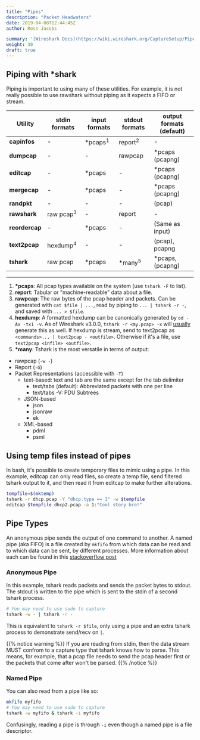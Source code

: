 ```yaml
---
title: "Pipes"
description: "Packet Headwaters"
date: 2019-04-08T12:44:45Z
author: Ross Jacobs

summary: '[Wireshark Docs](https://wiki.wireshark.org/CaptureSetup/Pipes)'
weight: 30
draft: true
---
```


## Piping with *shark

Piping is important to using many of these utilities. For example, it is not
really possible to use rawshark without piping as it expects a FIFO or stream.

| Utility        | stdin formats        | input formats      | stdout formats     | output formats (default) |
|----------------|----------------------|--------------------|--------------------|--------------------------|
| **capinfos**   | -                    | *pcaps<sup>1</sup> | report<sup>2</sup> | -                        |
| **dumpcap**    | -                    | -                  | rawpcap            | *pcaps (pcapng)          |
| **editcap**    | -                    | *pcaps             | -                  | *pcaps (pcapng)          |
| **mergecap**   | -                    | *pcaps             | -                  | *pcaps (pcapng)          |
| **randpkt**    | -                    | -                  | -                  | (pcap)                   |
| **rawshark**   | raw pcap<sup>3</sup> | -                  | report             | -                        |
| **reordercap** | -                    | *pcaps             | -                  | (Same as input)          |
| **text2pcap**  | hexdump<sup>4</sup>  | -                  | -                  | (pcap), pcapng           |
| **tshark**     | raw pcap             | *pcaps             | *many<sup>5</sup>  | *pcaps, (pcapng)         |

---

1. __*pcaps__: All pcap types available on the system (use `tshark -F` to list).
2. __report__: Tabular or "machine-readable" data about a file.
3. __rawpcap__:  The raw bytes of the pcap header and packets. Can be generated
  with `cat $file | ...`, read by piping to `... | tshark -r -`, and saved with
  `... > $file`.
4. __hexdump__: A formatted hexdump can be canonically generated by `od -Ax -tx1 -v`. As of
  Wireshark v3.0.0, `tshark -r <my.pcap> -x` will
  [usually](https://bugs.wireshark.org/bugzilla/show_bug.cgi?id=14639) generate
  this as well. If hexdump is stream, send to text2pcap as
  `<commands>... | text2pcap - <outfile>`.  Otherwise if it's a file, use
  `text2pcap <infile> <outfile>`.
5. __*many__: Tshark is the most versatile in terms of output:
  - rawpcap (`-w -`)
  - Report (`-G`)
  - Packet Representations (accessible with `-T`)
    - text-based: text and tab are the same except for the tab delimiter
      - text/tabs (default): Abbreviated packets with one per line
      - text/tabs -V: PDU Subtrees
    - JSON-based
      - json
      - jsonraw
      - ek
    - XML-based
      - pdml
      - psml

## Using temp files instead of pipes

In bash, it's possible to create temporary files to mimic using a pipe. In
this example, editcap can only read files, so create a temp file, send filtered
tshark output to it, and then read it from editcap to make further alterations.

```bash
tempfile=$(mktemp)
tshark -r dhcp.pcap -Y "dhcp.type == 1" -w $tempfile
editcap $tempfile dhcp2.pcap -a 1:"Cool story bro!"
```

## Pipe Types

An anonymous pipe sends the output of one command to another.
A named pipe (aka FIFO) is a file created by `mkfifo` from which data can be read and to which data can be sent, by different processes.
More information about each can be found in this [stackoverflow post](https://unix.stackexchange.com/questions/436864/how-does-a-fifo-named-pipe-differs-from-a-regular-pipe-unnamed-pipe)

### Anonymous Pipe

In this example, tshark reads packets and sends the packet bytes to stdout. The stdout is written to the pipe which is sent to the stdin of a second tshark process.

```bash
# You may need to use sudo to capture
tshark -w - | tshark -r -
```

This is equivalent to `tshark -r $file`, only using a pipe and an extra tshark process to demonstrate send/recv on `|`.

{{% notice warning %}}
If you are reading from stdin, then the data stream MUST confrom to a capture type that
tshark knows how to parse. This means, for example, that a pcap file needs to
send the pcap header first or the packets that come after won't be parsed.
{{% /notice %}}

### Named Pipe

You can also read from a pipe like so:

```bash
mkfifo myfifo
# You may need to use sudo to capture
tshark -w myfifo & tshark -i myfifo
```

Confusingly, reading a pipe is through `-i` even though a named pipe is a file descriptor.
